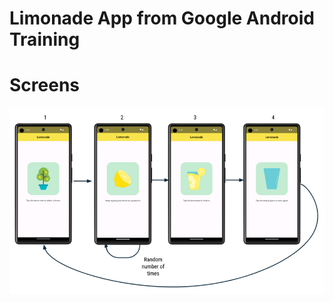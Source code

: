 # Limonade App from Google Android Training

# Screens
![All 4 screens of the app](./lemon-screen-flow.png)